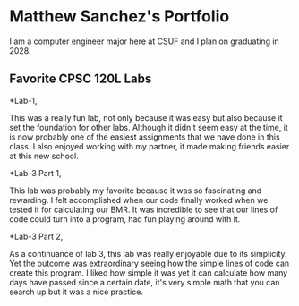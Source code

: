 
# Matthew Sanchez's Portfolio

I am a computer engineer major here at CSUF and I plan on graduating in 2028.

## Favorite CPSC 120L Labs

*Lab-1,

This was a really fun lab, not only because it was easy but also because it set the foundation for other labs. Although it didn't seem easy at the time, it is now probably one of the easiest assignments that we have done in this class. I also enjoyed working with my partner, it made making friends easier at this new school.

*Lab-3 Part 1,

This lab was probably my favorite because it was so fascinating and rewarding. I felt accomplished when our code finally worked when we tested it for calculating our BMR. It was incredible to see that our lines of code could turn into a program, had fun playing around with it.

*Lab-3 Part 2,

As a continuance of lab 3, this lab was really enjoyable due to its simplicity. Yet the outcome was extraordinary seeing how the simple lines of code can create this program. I liked how simple it was yet it can calculate how many days have passed since a certain date, it's very simple math that you can search up but it was a nice practice.

